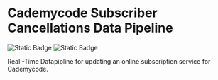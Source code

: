 # Cademycode Subscriber Cancellations Data Pipeline
![Static Badge](https://img.shields.io/badge/Language-python-blue?link=https%3A%2F%2Fwww.python.org%2Fdownloads%2F) ![Static Badge](https://img.shields.io/badge/Lakehouse-Databricks-red)



Real -Time Datapipline for updating an online subscription service for Cademycode.
